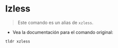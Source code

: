 # lzless

> Este comando es un alias de `xzless`.

- Vea la documentación para el comando original:

`tldr xzless`
